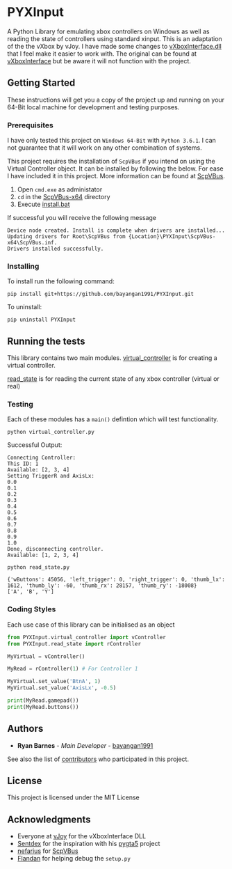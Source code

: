 # PYXInput

A Python Library for emulating xbox controllers on Windows as well as reading the state of controllers using standard xinput. This is an adaptation of the the vXbox by vJoy. I have made some changes to [vXboxInterface.dll](https://github.com/bayangan1991/vXboxInterface) that I feel make it easier to work with. The original can be found at [vXboxInterface](http://vjoystick.sourceforge.net/site/index.php/vxbox) but be aware it will not function with the project.

## Getting Started

These instructions will get you a copy of the project up and running on your 64-Bit local machine for development and testing purposes.

### Prerequisites

I have only tested this project on `Windows 64-Bit` with `Python 3.6.1`. I can not guarantee that it will work on any other combination of systems.

This project requires the installation of `ScpVBus` if you intend on using the Virtual Controller object. It can be installed by following the below. For ease I have included it in this project. More information can be found at [ScpVBus](https://github.com/nefarius/ScpVBus).


1. Open `cmd.exe` as administator
2. `cd` in the [ScpVBus-x64](/ScpVBus-x64) directory
3. Execute [install.bat](/ScpVBus-x64/install.bat)

If successful you will receive the following message

```
Device node created. Install is complete when drivers are installed...
Updating drivers for Root\ScpVBus from {Location}\PYXInput\ScpVBus-x64\ScpVBus.inf.
Drivers installed successfully.
```

### Installing

To install run the following command:

```
pip install git+https://github.com/bayangan1991/PYXInput.git
```

To uninstall:

```
pip uninstall PYXInput
```

## Running the tests

This library contains two main modules. [virtual_controller](/virtual_controller.py) is for creating a virtual controller.

[read_state](/read_state.py) is for reading the current state of any xbox controller (virtual or real)

### Testing

Each of these modules has a `main()` defintion which will test functionality.

```
python virtual_controller.py
```

Successful Output:
```
Connecting Controller:
This ID: 1
Available: [2, 3, 4]
Setting TriggerR and AxisLx:
0.0
0.1
0.2
0.3
0.4
0.5
0.6
0.7
0.8
0.9
1.0
Done, disconnecting controller.
Available: [1, 2, 3, 4]
```

```
python read_state.py
```

```
{'wButtons': 45056, 'left_trigger': 0, 'right_trigger': 0, 'thumb_lx': 1612, 'thumb_ly': -60, 'thumb_rx': 28157, 'thumb_ry': -18008}
['A', 'B', 'Y']
```

### Coding Styles

Each use case of this library can be initialised as an object

```python
from PYXInput.virtual_controller import vController
from PYXInput.read_state import rController

MyVirtual = vController()

MyRead = rController(1) # For Controller 1

MyVirtual.set_value('BtnA', 1)
MyVirtual.set_value('AxisLx', -0.5)

print(MyRead.gamepad())
print(MyRead.buttons())
```

## Authors

* **Ryan Barnes** - *Main Developer* - [bayangan1991](https://github.com/bayangan1991)

See also the list of [contributors](https://github.com/bayangan1991/PYXInput/graphs/contributors) who participated in this project.

## License

This project is licensed under the MIT License

## Acknowledgments

* Everyone at [vJoy](http://vjoystick.sourceforge.net/site/) for the vXboxInterface DLL
* [Sentdex](https://github.com/Sentdex) for the inspiration with his [pygta5](https://github.com/Sentdex/pygta5) project
* [nefarius](https://github.com/nefarius) for [ScpVBus](https://github.com/nefarius/ScpVBus)
* [Flandan](https://github.com/flandan) for helping debug the `setup.py`

